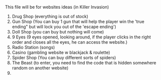 This file will be for websites ideas (in Killer Invasion)

1. Drug Shop (everything is out of stock)
2. Gun Shop (You can buy 1 gun that will help the player win the 'true ending" but will lock you out of the 'escape ending')
3. Doll Shop (you can buy but nothing will come)
4. 9 Eyes (9 eyes opened, looking around, if the player clicks in the right order and closes all the eyes, he can access the website.)
5. Radio Station (songs)
6. Casino (gambling website w blackjack & roulette)
7. Spider Shop (You can buy different sorts of spiders)
8. The Beast (to enter, you need to find the code that is hidden somewhere random on another website)
9. 
